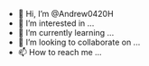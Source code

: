 - 👋 Hi, I’m @Andrew0420H
- 👀 I’m interested in ...
- 🌱 I’m currently learning ...
- 💞️ I’m looking to collaborate on ...
- 📫 How to reach me ...

<!---
Andrew0420H/Andrew0420H is a ✨ special ✨ repository because its `README.md` (this file) appears on your GitHub profile.
You can click the Preview link to take a look at your changes.
--->
